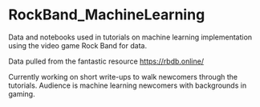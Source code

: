 # RockBand_MachineLearning
Data and notebooks used in tutorials on machine learning implementation using the video game Rock Band for data.

Data pulled from the fantastic resource https://rbdb.online/

Currently working on short write-ups to walk newcomers through the tutorials. Audience is machine learning newcomers with backgrounds in gaming.
